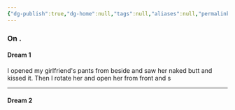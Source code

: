 ```yaml
---
{"dg-publish":true,"dg-home":null,"tags":null,"aliases":null,"permalink":"/notes/07-journals-calender/dream-notes/may/28-05-2025/","dgPassFrontmatter":true,"updated":"2025-06-15T15:56:16.161+05:30"}
---
```


### On .

#### Dream 1

I opened my girlfriend's pants from beside and saw her naked butt and kissed it.
Then I rotate her and open her from front and s

---
#### Dream 2


